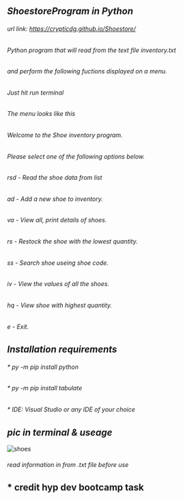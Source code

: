 ## *ShoestoreProgram in Python*
###### *url link: https://crypticdg.github.io/Shoestore/*

###### _Python program that will read from the text file inventory.txt_
###### _and perform the following fuctions displayed on a menu._
###### _Just hit run terminal_

###### The menu looks like this

######  Welcome to the Shoe inventory program.

###### Please select one of the following options below.

###### rsd - Read the shoe data from list
###### ad - Add a new shoe to inventory.
###### va - View all, print details of shoes.
###### rs - Restock the shoe with the lowest quantity.
###### ss - Search shoe useing shoe code.
###### iv - View the values of all the shoes.
###### hq - View shoe with highest quantity.
###### e  - Exit.

## *Installation requirements*

###### * py -m pip install python
###### * py -m pip install tabulate
###### * IDE: Visual Studio or any IDE of your choice

## *pic in terminal & useage*
![shoes](https://github.com/CrypticDG/Shoestore/assets/132646907/854267d5-8deb-41d9-a688-1db67999e0e1)



###### read information in from .txt file before use


## * credit hyp dev bootcamp task
